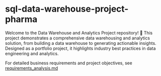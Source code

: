 # sql-data-warehouse-project-pharma
Welcome to the Data Warehouse and Analytics Project repository! 🚀
This project demonstrates a comprehensive data warehousing and analytics solution, from building a data warehouse to generating actionable insights. Designed as a portfolio project, it highlights industry best practices in data engineering and analytics.

For detailed business requirements and project objectives, see [requirements_analysis.md](requirements_analysis.md)

